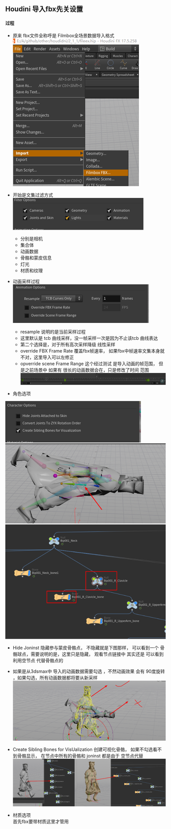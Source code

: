 ## Houdini 导入fbx先关设置   

#### 过程 

+ 原来 fbx文件全称呼是  Filmbox全场景数据导入格式  
 ![](im/额.png)   

+ 开始是文集过滤方式  
 ![](im/e2.png)    
  + 分别是相机 
  + 集合体 
  + 动画数据
  + 骨骼和蒙皮信息
  + 灯光
  + 材质和纹理  
+ 动画采样过程   
![](im/e3.png)   
  + resample 说明的是当前采样过程    
  + 这里默认是 tcb 曲线采样，没一帧采样一次是因为不止该tcb 曲线表达    
  + 第二个选择是，对于所有高次采样降级 线性采样   
  + override FBX  Frame Rate  覆盖fbx帧速率， 如果fbx中帧速率文集本身就不对，这里导入可以左修正  
  +  opverride scene Frame Range  这个经过测试 是导入动画的帧范围， 但是之前场景中 如果有 很长的动画数据会在，只是修改了时间 范围     
  ![](im/e4.png)    


+ 角色选项     
 
![](im/v3.png)   
![](im/v2.png)   
![](im/v.png )    
  + Hide Joninst   隐藏参与蒙皮骨骼点，  不隐藏就是下图那样， 可以看到一个 骨骼球点，需要说明的是，这里只是隐藏， 观看节点链接中 其实还是 可以看到利用空节点 代替骨骼点的  
  +  如果是从3dsmax中 导入的动画数据需要勾选 ，不然动画效果 会有 90度旋转 ，如果勾选，所有动画数据都将要从新采样     
  ![](im/v4.png)   

  + Create Sibling Bones for VisUalization   创建可视化骨骼， 如果不勾选看不到骨骼显示， 在节点中所有的骨骼和  joninst 都是由于 空节点代替     
  ![](im/v5.png)   
       
+ 材质选项   
首先fbx要带材质这里才管用    

